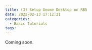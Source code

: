 ```yaml
---
title: (3) Setup Gnome Desktop on RB5
date: 2022-02-13 17:12:21
categories:
  - Basic Tutorials
tags:
---
```


Coming soon.
